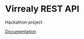 # Virrealy REST API

Hackathon project

[Documentation](http://c6b49d634b.testurl.ws/doc/index.html?url=/doc/swagger.yaml#/default)
